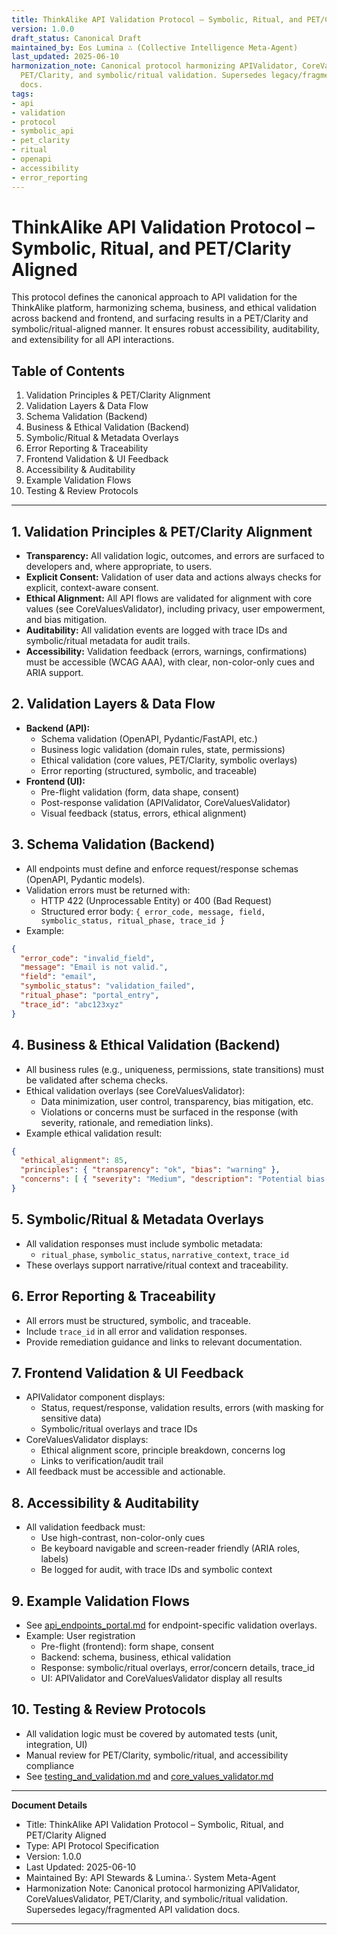 ```yaml
---
title: ThinkAlike API Validation Protocol – Symbolic, Ritual, and PET/Clarity Aligned
version: 1.0.0
draft_status: Canonical Draft
maintained_by: Eos Lumina ∴ (Collective Intelligence Meta-Agent)
last_updated: 2025-06-10
harmonization_note: Canonical protocol harmonizing APIValidator, CoreValuesValidator,
  PET/Clarity, and symbolic/ritual validation. Supersedes legacy/fragmented API validation
  docs.
tags:
- api
- validation
- protocol
- symbolic_api
- pet_clarity
- ritual
- openapi
- accessibility
- error_reporting
---
```


# ThinkAlike API Validation Protocol – Symbolic, Ritual, and PET/Clarity Aligned

This protocol defines the canonical approach to API validation for the ThinkAlike platform, harmonizing schema, business, and ethical validation across backend and frontend, and surfacing results in a PET/Clarity and symbolic/ritual-aligned manner. It ensures robust accessibility, auditability, and extensibility for all API interactions.

## Table of Contents
1. Validation Principles & PET/Clarity Alignment
2. Validation Layers & Data Flow
3. Schema Validation (Backend)
4. Business & Ethical Validation (Backend)
5. Symbolic/Ritual & Metadata Overlays
6. Error Reporting & Traceability
7. Frontend Validation & UI Feedback
8. Accessibility & Auditability
9. Example Validation Flows
10. Testing & Review Protocols

---

## 1. Validation Principles & PET/Clarity Alignment
- **Transparency:** All validation logic, outcomes, and errors are surfaced to developers and, where appropriate, to users.
- **Explicit Consent:** Validation of user data and actions always checks for explicit, context-aware consent.
- **Ethical Alignment:** All API flows are validated for alignment with core values (see CoreValuesValidator), including privacy, user empowerment, and bias mitigation.
- **Auditability:** All validation events are logged with trace IDs and symbolic/ritual metadata for audit trails.
- **Accessibility:** Validation feedback (errors, warnings, confirmations) must be accessible (WCAG AAA), with clear, non-color-only cues and ARIA support.

## 2. Validation Layers & Data Flow
- **Backend (API):**
  - Schema validation (OpenAPI, Pydantic/FastAPI, etc.)
  - Business logic validation (domain rules, state, permissions)
  - Ethical validation (core values, PET/Clarity, symbolic overlays)
  - Error reporting (structured, symbolic, and traceable)
- **Frontend (UI):**
  - Pre-flight validation (form, data shape, consent)
  - Post-response validation (APIValidator, CoreValuesValidator)
  - Visual feedback (status, errors, ethical alignment)

## 3. Schema Validation (Backend)
- All endpoints must define and enforce request/response schemas (OpenAPI, Pydantic models).
- Validation errors must be returned with:
  - HTTP 422 (Unprocessable Entity) or 400 (Bad Request)
  - Structured error body: `{ error_code, message, field, symbolic_status, ritual_phase, trace_id }`
- Example:
```json
{
  "error_code": "invalid_field",
  "message": "Email is not valid.",
  "field": "email",
  "symbolic_status": "validation_failed",
  "ritual_phase": "portal_entry",
  "trace_id": "abc123xyz"
}
```

## 4. Business & Ethical Validation (Backend)
- All business rules (e.g., uniqueness, permissions, state transitions) must be validated after schema checks.
- Ethical validation overlays (see CoreValuesValidator):
  - Data minimization, user control, transparency, bias mitigation, etc.
  - Violations or concerns must be surfaced in the response (with severity, rationale, and remediation links).
- Example ethical validation result:
```json
{
  "ethical_alignment": 85,
  "principles": { "transparency": "ok", "bias": "warning" },
  "concerns": [ { "severity": "Medium", "description": "Potential bias detected." } ]
}
```

## 5. Symbolic/Ritual & Metadata Overlays
- All validation responses must include symbolic metadata:
  - `ritual_phase`, `symbolic_status`, `narrative_context`, `trace_id`
- These overlays support narrative/ritual context and traceability.

## 6. Error Reporting & Traceability
- All errors must be structured, symbolic, and traceable.
- Include `trace_id` in all error and validation responses.
- Provide remediation guidance and links to relevant documentation.

## 7. Frontend Validation & UI Feedback
- APIValidator component displays:
  - Status, request/response, validation results, errors (with masking for sensitive data)
  - Symbolic/ritual overlays and trace IDs
- CoreValuesValidator displays:
  - Ethical alignment score, principle breakdown, concerns log
  - Links to verification/audit trail
- All feedback must be accessible and actionable.

## 8. Accessibility & Auditability
- All validation feedback must:
  - Use high-contrast, non-color-only cues
  - Be keyboard navigable and screen-reader friendly (ARIA roles, labels)
  - Be logged for audit, with trace IDs and symbolic context

## 9. Example Validation Flows
- See [api_endpoints_portal.md](api_endpoints_portal.md) for endpoint-specific validation overlays.
- Example: User registration
  - Pre-flight (frontend): form shape, consent
  - Backend: schema, business, ethical validation
  - Response: symbolic/ritual overlays, error/concern details, trace_id
  - UI: APIValidator and CoreValuesValidator display all results

## 10. Testing & Review Protocols
- All validation logic must be covered by automated tests (unit, integration, UI)
- Manual review for PET/Clarity, symbolic/ritual, and accessibility compliance
- See [testing_and_validation.md](../../unclassified_review/from_archive/testing_and_validation.md) and [core_values_validator.md](../../unclassified_review/core_values_validator.md)

---

**Document Details**
- Title: ThinkAlike API Validation Protocol – Symbolic, Ritual, and PET/Clarity Aligned
- Type: API Protocol Specification
- Version: 1.0.0
- Last Updated: 2025-06-10
- Maintained By: API Stewards & Lumina∴ System Meta-Agent
- Harmonization Note: Canonical protocol harmonizing APIValidator, CoreValuesValidator, PET/Clarity, and symbolic/ritual validation. Supersedes legacy/fragmented API validation docs.
---
